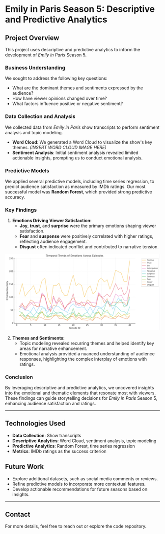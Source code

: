 # Emily in Paris Season 5: Descriptive and Predictive Analytics

## Project Overview
This project uses descriptive and predictive analytics to inform the development of *Emily in Paris* Season 5. 

### Business Understanding
We sought to address the following key questions:
- What are the dominant themes and sentiments expressed by the audience?
- How have viewer opinions changed over time?
- What factors influence positive or negative sentiment?

### Data Collection and Analysis
We collected data from *Emily in Paris* show transcripts to perform sentiment analysis and topic modeling.  
- **Word Cloud**: We generated a Word Cloud to visualize the show's key themes. *(INSERT WORD CLOUD IMAGE HERE)*  
- **Sentiment Analysis**: Initial sentiment analysis revealed limited actionable insights, prompting us to conduct emotional analysis.  

### Predictive Models
We applied several predictive models, including time series regression, to predict audience satisfaction as measured by IMDb ratings. Our most successful model was **Random Forest**, which provided strong predictive accuracy.

### Key Findings
1. **Emotions Driving Viewer Satisfaction**:
   - **Joy**, **trust**, and **surprise** were the primary emotions shaping viewer satisfaction.
   - **Fear** and **suspense** were positively correlated with higher ratings, reflecting audience engagement.  
   - **Disgust** often indicated conflict and contributed to narrative tension.

![Emotions_Across_Episodes](Emotions_Across_Episodes.png)

2. **Themes and Sentiments**:
   - Topic modeling revealed recurring themes and helped identify key areas for narrative enhancement.  
   - Emotional analysis provided a nuanced understanding of audience responses, highlighting the complex interplay of emotions with ratings.

### Conclusion
By leveraging descriptive and predictive analytics, we uncovered insights into the emotional and thematic elements that resonate most with viewers. These findings can guide storytelling decisions for *Emily in Paris* Season 5, enhancing audience satisfaction and ratings.

---

## Technologies Used
- **Data Collection**: Show transcripts
- **Descriptive Analytics**: Word Cloud, sentiment analysis, topic modeling
- **Predictive Analytics**: Random Forest, time series regression
- **Metrics**: IMDb ratings as the success criterion

## Future Work
- Explore additional datasets, such as social media comments or reviews.
- Refine predictive models to incorporate more contextual features.
- Develop actionable recommendations for future seasons based on insights.

---

## Contact
For more details, feel free to reach out or explore the code repository.
